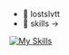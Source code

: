 - 👋 lostslvtt
- 👀 skills ->

 [![My Skills](https://skillicons.dev/icons?i=java,php,arch,html,css,docker&theme=dark&perline=2)](https://skillicons.dev)
